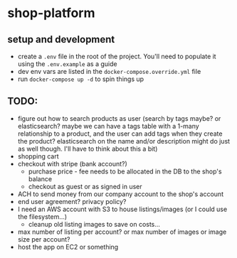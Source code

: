 # shop-platform

## setup and development

- create a `.env` file in the root of the project. You'll need to populate it using the `.env.example` as a guide
- dev env vars are listed in the `docker-compose.override.yml` file
- run `docker-compose up -d` to spin things up

## TODO:

- figure out how to search products as user (search by tags maybe? or elasticsearch? maybe we can have a tags table with a 1-many relationship to a product, and the user can add tags when they create the product? elasticsearch on the name and/or description might do just as well though. I'll have to think about this a bit)
- shopping cart
- checkout with stripe (bank account?)
  - purchase price - fee needs to be allocated in the DB to the shop's balance
  - checkout as guest or as signed in user
- ACH to send money from our company account to the shop's account
- end user agreement? privacy policy?
- I need an AWS account with S3 to house listings/images (or I could use the filesystem...)
  - cleanup old listing images to save on costs...
- max number of listing per account? or max number of images or image size per account?
- host the app on EC2 or something
